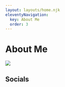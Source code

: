 ```yaml
---
layout: layouts/home.njk
eleventyNavigation:
  key: About Me
  order: 3
---
```

# About Me
![](https://novafurry.win/img/bio.png)
## Socials

<!--stackedit_data:
eyJoaXN0b3J5IjpbLTE2MzY2NDc2NzIsNDQ0ODk4MTQyLDIwNT
A0MDE2MDcsMTQ1NjQ2Mjc5Nl19
-->